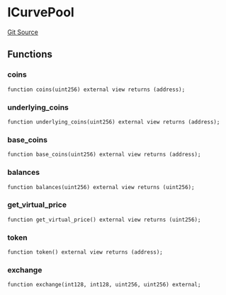 # ICurvePool
[Git Source](https://github.com/larrythecucumber321/protocol/blob/3222eb21fbb20ddd3d3fa2233072dfa96ea3e340/contracts/plugins/assets/convex/PoolTokens.sol)


## Functions
### coins


```solidity
function coins(uint256) external view returns (address);
```

### underlying_coins


```solidity
function underlying_coins(uint256) external view returns (address);
```

### base_coins


```solidity
function base_coins(uint256) external view returns (address);
```

### balances


```solidity
function balances(uint256) external view returns (uint256);
```

### get_virtual_price


```solidity
function get_virtual_price() external view returns (uint256);
```

### token


```solidity
function token() external view returns (address);
```

### exchange


```solidity
function exchange(int128, int128, uint256, uint256) external;
```

